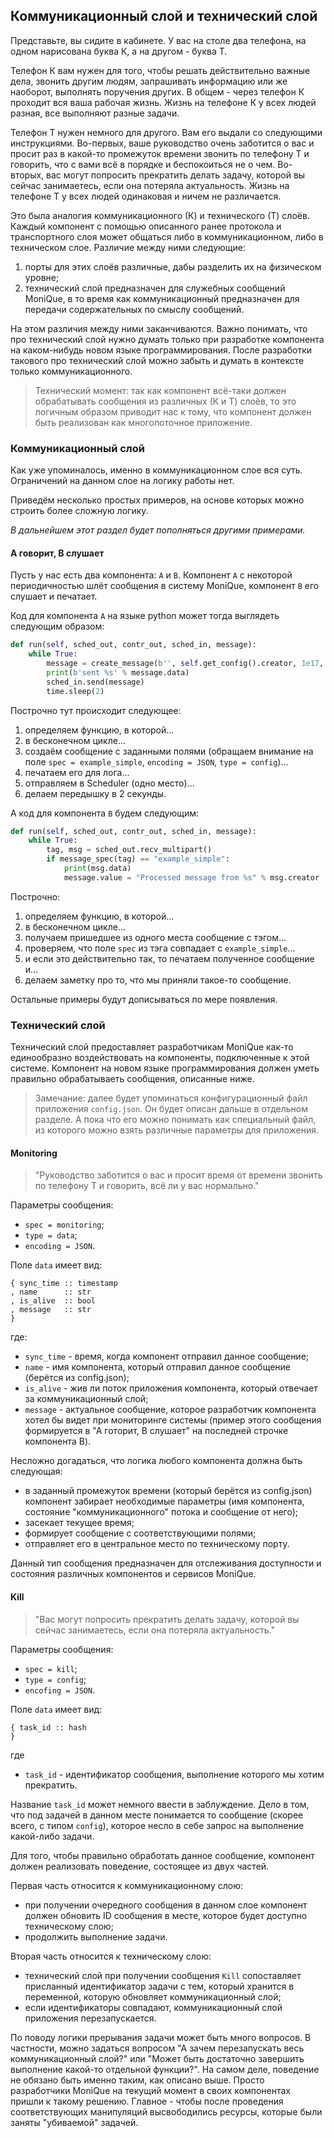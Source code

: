 ## Коммуникационный слой и технический слой

Представьте, вы сидите в кабинете.
У вас на столе два телефона, на одном нарисована буква К, а на другом - буква T.

Телефон К вам нужен для того, чтобы решать действительно важные дела, звонить другим людям, запрашивать информацию или же наоборот, выполнять поручения других.
В общем - через телефон К проходит вся ваша рабочая жизнь.
Жизнь на телефоне К у всех людей разная, все выполняют разные задачи.

Телефон Т нужен немного для другого.
Вам его выдали со следующими инструкциями.
Во-первых, ваше руководство очень заботится о вас и просит раз в какой-то промежуток времени звонить по телефону Т и говорить, что с вами всё в порядке и беспокоиться не о чем.
Во-вторых, вас могут попросить прекратить делать задачу, которой вы сейчас занимаетесь, если она потеряла актуальность.
Жизнь на телефоне Т у всех людей одинаковая и ничем не различается.

Это была аналогия коммуникационного (К) и технического (Т) слоёв.
Каждый компонент с помощью описанного ранее протокола и транспортного слоя может общаться либо в коммуникационном, либо в техническом слое.
Различие между ними следующие:
  1. порты для этих слоёв различные, дабы разделить их на физическом уровне;
  2. технический слой предназначен для служебных сообщений MoniQue, в то время как коммуникационный предназначен для передачи содержательных по смыслу сообщений.
  
На этом различия между ними заканчиваются.
Важно понимать, что про технический слой нужно думать только при разработке компонента на каком-нибудь новом языке программирования.
После разработки такового про технический слой можно забыть и думать в контексте только коммуникационного.

> Технический момент: так как компонент всё-таки должен обрабатывать сообщения из различных (К и Т) слоёв, то это логичным образом приводит нас к тому, что компонент должен быть реализован как многопоточное приложение.

### Коммуникационный слой

Как уже упоминалось, именно в коммуникационном слое вся суть.
Ограничений на данном слое на логику работы нет.

Приведём несколько простых примеров, на основе которых можно строить более сложную логику.

*В дальнейшем этот раздел будет пополняться другими примерами.*

#### А говорит, B слушает

Пусть у нас есть два компонента: `A` и `B`.
Компонент `A` с некоторой периодичностью шлёт сообщения в систему MoniQue, компонент `B` его слушает и печатает.

Код для компонента `A` на языке python может тогда выглядеть следующим образом:

```python
def run(self, sched_out, contr_out, sched_in, message):
    while True:
        message = create_message(b'', self.get_config().creator, 1e17, 'example_simple', 'JSON', 'config', b"{ \"message\" : \"Hello! It's python simple speaker.\" }")
        print(b'sent %s' % message.data)
        sched_in.send(message)
        time.sleep(2)
```

Построчно тут происходит следующее:
  1. определяем функцию, в которой...
  2. в бесконечном цикле...
  3. создаём сообщение с заданными полями (обращаем внимание на поле `spec = example_simple`, `encoding = JSON`, `type = config`)...
  4. печатаем его для лога...
  5. отправляем в Scheduler (одно место)...
  6. делаем передышку в 2 секунды.
  
А код для компонента `B` будем следующим:

```python
def run(self, sched_out, contr_out, sched_in, message):
    while True:
        tag, msg = sched_out.recv_multipart()
        if message_spec(tag) == "example_simple":
            print(msg.data)
            message.value = "Processed message from %s" % msg.creator
```

Построчно:
  1. определяем функцию, в которой...
  2. в бесконечном цикле...
  3. получаем пришедшее из одного места сообщение с тэгом...
  4. проверяем, что поле `spec` из тэга совпадает с `example_simple`...
  5. и если это действительно так, то печатаем полученное сообщение и...
  6. делаем заметку про то, что мы приняли такое-то сообщение.
  
Остальные примеры будут дописываться по мере появления.

### Технический слой

Технический слой предоставляет разработчикам MoniQue как-то единообразно воздействовать на компоненты, подключенные к этой системе.
Компонент на новом языке программирования должен уметь правильно обрабатываеть сообщения, описанные ниже.

> Замечание: далее будет упоминаться конфигурационный файл приложения `config.json`.
> Он будет описан дальше в отдельном разделе.
> А пока что его можно понимать как специальный файл, из которого можно взять различные параметры для приложения.

#### Monitoring

> "Руководство заботится о вас и просит время от времени звонить по телефону Т и говорить, всё ли у вас нормально."

Параметры сообщения:
- `spec = monitoring`;
- `type = data`;
- `encoding = JSON`.

Поле `data` имеет вид:
```
{ sync_time :: timestamp
, name      :: str
, is_alive  :: bool
, message   :: str
}
```
где:
  * `sync_time` - время, когда компонент отправил данное сообщение;
  * `name` - имя компонента, который отправил данное сообщение (берётся из config.json);
  * `is_alive` - жив ли поток приложения компонента, который отвечает за коммуникационный слой;
  * `message` - актуальное сообщение, которое разработчик компонента хотел бы видет при мониторинге системы (пример этого сообщения формируется в "А готорит, B слушает" на последней строчке компонента B).
  
Несложно догадаться, что логика любого компонента должна быть следующая:
 * в заданный промежуток времени (который берётся из config.json) компонент забирает необходимые параметры (имя компонента, состояние "коммуникационного" потока и сообщение от него);
 * засекает текущее время;
 * формирует сообщение с соответствующими полями;
 * отправляет его в центральное место по техническому порту.

Данный тип сообщения предназначен для отслеживания доступности и состояния различных компонентов и сервисов MoniQue.

#### Kill

> "Вас могут попросить прекратить делать задачу, которой вы сейчас занимаетесь, если она потеряла актуальность."

Параметры сообщения:

- `spec = kill`;
- `type = config`;
- `encofing = JSON`.

Поле `data` имеет вид:
```
{ task_id :: hash
}
```
где 
  * `task_id` - идентификатор сообщения, выполнение которого мы хотим прекратить.
  
Название `task_id` может немного ввести в заблуждение.
Дело в том, что под задачей в данном месте понимается то сообщение (скорее всего, с типом `config`), которое несло в себе запрос на выполнение какой-либо задачи.

Для того, чтобы правильно обработать данное сообщение, компонент должен реализовать поведение, состоящее из двух частей.

Первая часть относится к коммуникационному слою:
  * при получении очередного сообщения в данном слое компонент должен обновить ID сообщения в месте, которое будет доступно техническому слою;
  * продолжить выполнение задачи.
  
Вторая часть относится к техническому слою:
  * технический слой при получении сообщения `Kill` сопоставляет присланный идентификатор задачи с тем, который хранится в переменной, которую обновляет коммуникационный слой;
  * если идентификаторы совпадают, коммуникационный слой приложения перезапускается.
  
По поводу логики прерывания задачи может быть много вопросов.
В частности, можно задаться вопросом "А зачем перезапускать весь коммуникационный слой?" или "Может быть достаточно завершить выполнение какой-то отдельной функции?".
На самом деле, поведение не обязано быть именно таким, как описано выше.
Просто разработчики MoniQue на текущий момент в своих компонентах пришли к такому решению.
Главное - чтобы после проведения соответствующих манипуляций высвободились ресурсы, которые были заняты "убиваемой" задачей.
